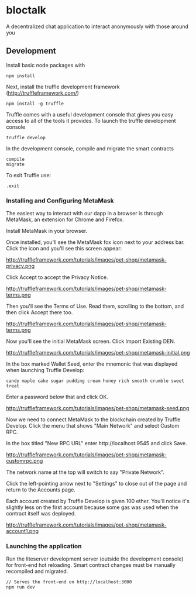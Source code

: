 # bloctalk
A decentralized chat application to interact anonymously with those around you

## Development
Install basic node packages with

```npm install```

Next, install the truffle development framework (http://truffleframework.com/)

```npm install -g truffle```

Truffle comes with a useful development console that gives you easy access to all of the tools it provides. To launch the truffle development console

```truffle develop```

In the development console, compile and migrate the smart contracts 

```
compile
migrate
```
To exit Truffle use:

```.exit```

### Installing and Configuring MetaMask
The easiest way to interact with our dapp in a browser is through MetaMask, an extension for Chrome and Firefox.

Install MetaMask in your browser.

Once installed, you'll see the MetaMask fox icon next to your address bar. Click the icon and you'll see this screen appear:

http://truffleframework.com/tutorials/images/pet-shop/metamask-privacy.png

Click Accept to accept the Privacy Notice.

http://truffleframework.com/tutorials/images/pet-shop/metamask-terms.png

Then you'll see the Terms of Use. Read them, scrolling to the bottom, and then click Accept there too.

http://truffleframework.com/tutorials/images/pet-shop/metamask-terms.png

Now you'll see the initial MetaMask screen. Click Import Existing DEN.

http://truffleframework.com/tutorials/images/pet-shop/metamask-initial.png

In the box marked Wallet Seed, enter the mnemonic that was displayed when launching Truffle Develop:

```candy maple cake sugar pudding cream honey rich smooth crumble sweet treat```

Enter a password below that and click OK.

http://truffleframework.com/tutorials/images/pet-shop/metamask-seed.png

Now we need to connect MetaMask to the blockchain created by Truffle Develop. Click the menu that shows "Main Network" and select Custom RPC.

In the box titled "New RPC URL" enter http://localhost:9545 and click Save.

http://truffleframework.com/tutorials/images/pet-shop/metamask-customrpc.png

The network name at the top will switch to say "Private Network".

Click the left-pointing arrow next to "Settings" to close out of the page and return to the Accounts page.

Each account created by Truffle Develop is given 100 ether. You'll notice it's slightly less on the first account because some gas was used when the contract itself was deployed.

http://truffleframework.com/tutorials/images/pet-shop/metamask-account1.png

### Launching the application 

Run the liteserver development server (outside the development console) for front-end hot reloading. Smart contract changes must be manually recompiled and migrated.

```
// Serves the front-end on http://localhost:3000
npm run dev
```

